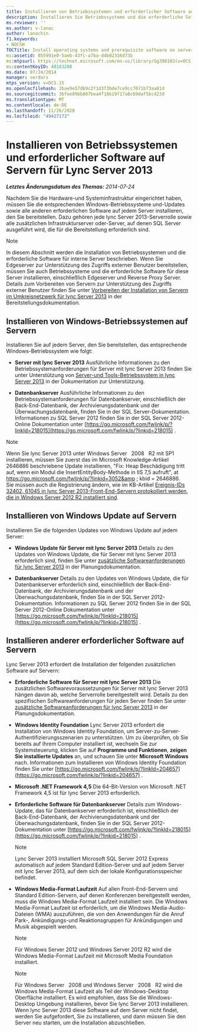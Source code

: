 ```yaml
---
title: Installieren von Betriebssystemen und erforderlicher Software auf Servern
description: Installieren Sie Betriebssysteme und die erforderliche Software auf Servern.
ms.reviewer: ''
ms.author: v-lanac
author: lanachin
f1.keywords:
- NOCSH
TOCTitle: Install operating systems and prerequisite software on servers
ms:assetid: 055991e0-5aeb-43fc-a7ba-d4b02316d73b
ms:mtpsurl: https://technet.microsoft.com/en-us/library/Gg398103(v=OCS.15)
ms:contentKeyID: 48183288
ms.date: 07/24/2014
manager: serdars
mtps_version: v=OCS.15
ms.openlocfilehash: 2bae9e57db9c2f1d3f3bde7ce9cc7071b73aa01d
ms.sourcegitcommit: 36fee89bb887bea4f18b19f17a8c69daf5bc423d
ms.translationtype: MT
ms.contentlocale: de-DE
ms.lasthandoff: 11/26/2020
ms.locfileid: "49427173"
---
```

# <a name="install-operating-systems-and-prerequisite-software-on-servers-for-lync-server-2013"></a>Installieren von Betriebssystemen und erforderlicher Software auf Servern für Lync Server 2013

<div data-xmlns="http://www.w3.org/1999/xhtml">

<div class="topic" data-xmlns="http://www.w3.org/1999/xhtml" data-msxsl="urn:schemas-microsoft-com:xslt" data-cs="https://msdn.microsoft.com/">

<div data-asp="https://msdn2.microsoft.com/asp">



</div>

<div id="mainSection">

<div id="mainBody">

<span> </span>

_**Letztes Änderungsdatum des Themas:** 2014-07-24_

Nachdem Sie die Hardware-und Systeminfrastruktur eingerichtet haben, müssen Sie die entsprechenden Windows-Betriebssysteme und-Updates sowie alle anderen erforderlichen Software auf jedem Server installieren, den Sie bereitstellen. Dazu gehören jede lync Server 2013-Serverrolle sowie alle zusätzlichen Infrastrukturserver oder-Server, auf denen SQL Server ausgeführt wird, die für die Bereitstellung erforderlich sind.

<div>


> [!NOTE]
> In diesem Abschnitt werden die Installation von Betriebssystemen und die erforderliche Software für interne Server beschrieben. Wenn Sie Edgeserver zur Unterstützung des Zugriffs externer Benutzer bereitstellen, müssen Sie auch Betriebssysteme und die erforderliche Software für diese Server installieren, einschließlich Edgeserver und Reverse Proxy Server. Details zum Vorbereiten von Servern zur Unterstützung des Zugriffs externer Benutzer finden Sie unter <A href="lync-server-2013-preparing-for-installation-of-servers-in-the-perimeter-network.md">Vorbereiten der Installation von Servern im Umkreisnetzwerk für lync Server 2013</A> in der Bereitstellungsdokumentation.



</div>

<div>

## <a name="install-windows-operating-systems-on-servers"></a>Installieren von Windows-Betriebssystemen auf Servern

Installieren Sie auf jedem Server, den Sie bereitstellen, das entsprechende Windows-Betriebssystem wie folgt:

  - **Server mit lync Server 2013**   Ausführliche Informationen zu den Betriebssystemanforderungen für Server mit lync Server 2013 finden Sie unter Unterstützung von [Server-und Tools-Betriebssystem in lync Server 2013](lync-server-2013-server-and-tools-operating-system-support.md) in der Dokumentation zur Unterstützung.

  - **Datenbankserver**   Ausführliche Informationen zu den Betriebssystemanforderungen für Datenbankserver, einschließlich der Back-End-Datenbank, der Archivierungsdatenbank und der Überwachungsdatenbank, finden Sie in der SQL Server-Dokumentation. Informationen zu SQL Server 2012 finden Sie in der SQL Server 2012-Online Dokumentation unter [https://go.microsoft.com/fwlink/p/?linkId=218015](https://go.microsoft.com/fwlink/p/?linkid=218015) .

<div>


> [!NOTE]
> Wenn Sie lync Server 2013 unter Windows Server &nbsp; 2008 &nbsp; R2 mit SP1 installieren, müssen Sie zuerst das im Microsoft Knowledge-Artikel 2646886 beschriebene Update installieren, "Fix: Heap Beschädigung tritt auf, wenn ein Modul die InsertEntityBody-Methode in IIS 7,5 aufruft", at <A class=uri href="https://go.microsoft.com/fwlink/p/?linkid=3052%26kbid=2646886"> https://go.microsoft.com/fwlink/p/?linkid=3052&amp ; kbid = 2646886</A>.<BR>Sie müssen auch die Registrierung ändern, wie im KB-Artikel <A href="https://go.microsoft.com/fwlink/p/?linkid=506893">Ereignis-IDs 32402, 61045 in lync Server 2013-Front-End-Servern protokolliert werden, die in Windows Server 2012 R2 installiert sind</A>.



</div>

</div>

<div>

## <a name="install-windows-update-on-servers"></a>Installieren von Windows Update auf Servern

Installieren Sie die folgenden Updates von Windows Update auf jedem Server:

  - **Windows Update für Server mit lync Server 2013**   Details zu den Updates von Windows Update, die für Server mit lync Server 2013 erforderlich sind, finden Sie unter [zusätzliche Softwareanforderungen für lync Server 2013](lync-server-2013-additional-software-requirements.md) in der Planungsdokumentation.

  - **Datenbankserver**   Details zu den Updates von Windows Update, die für Datenbankserver erforderlich sind, einschließlich der Back-End-Datenbank, der Archivierungsdatenbank und der Überwachungsdatenbank, finden Sie in der SQL Server 2012-Dokumentation. Informationen zu SQL Server 2012 finden Sie in der SQL Server 2012-Online Dokumentation unter [https://go.microsoft.com/fwlink/p/?linkId=218015](https://go.microsoft.com/fwlink/p/?linkid=218015) .

</div>

<div>

## <a name="install-other-prerequisite-software-on-servers"></a>Installieren anderer erforderlicher Software auf Servern

Lync Server 2013 erfordert die Installation der folgenden zusätzlichen Software auf Servern:

  - **Erforderliche Software für Server mit lync Server 2013**   Die zusätzlichen Softwarevoraussetzungen für Server mit lync Server 2013 hängen davon ab, welche Serverrolle bereitgestellt wird. Details zu den spezifischen Softwareanforderungen für jeden Server finden Sie unter [zusätzliche Softwareanforderungen für lync Server 2013](lync-server-2013-additional-software-requirements.md) in der Planungsdokumentation.

  - **Windows Identity Foundation**   Lync Server 2013 erfordert die Installation von Windows Identity Foundation, um Server-zu-Server-Authentifizierungsszenarien zu unterstützen. Um zu überprüfen, ob Sie bereits auf Ihrem Computer installiert ist, wechseln Sie zur Systemsteuerung, klicken Sie auf **Programme und Funktionen**, **zeigen Sie installierte Updates** an, und schauen Sie unter **Microsoft Windows** nach. Informationen zum Installieren von Windows Identity Foundation finden Sie unter [https://go.microsoft.com/fwlink/p/?linkId=204657](https://go.microsoft.com/fwlink/p/?linkid=204657) .

  - **Microsoft .NET Framework 4,5**   Die 64-Bit-Version von Microsoft .NET Framework 4,5 ist für lync Server 2013 erforderlich.

  - **Erforderliche Software für Datenbankserver**   Details zum Windows-Update, das für Datenbankserver erforderlich ist, einschließlich der Back-End-Datenbank, der Archivierungsdatenbank und der Überwachungsdatenbank, finden Sie in der SQL Server 2012-Dokumentation unter [https://go.microsoft.com/fwlink/p/?linkId=218015](https://go.microsoft.com/fwlink/p/?linkid=218015) .
    
    <div>
    

    > [!NOTE]
    > Lync Server 2013 installiert Microsoft SQL Server 2012 Express automatisch auf jedem Standard Edition-Server und auf jedem Server mit lync Server 2013, auf dem sich der lokale Konfigurationsspeicher befindet.

    
    </div>

  - **Windows Media-Format Laufzeit**   Auf allen Front-End-Servern und Standard Edition-Servern, auf denen Konferenzen bereitgestellt werden, muss die Windows Media-Format Laufzeit installiert sein. Die Windows Media-Format Laufzeit ist erforderlich, um die Windows Media-Audio-Dateien (WMA) auszuführen, die von den Anwendungen für die Anruf Park-, Ankündigungs-und Reaktionsgruppen für Ankündigungen und Musik abgespielt werden.
    
    <div>
    

    > [!NOTE]
    > Für Windows Server 2012 und Windows Server 2012 R2 wird die Windows Media-Format Laufzeit mit Microsoft Media Foundation installiert.

    
    </div>
    
    <div>
    

    > [!NOTE]
    > Für Windows Server &nbsp; 2008 und Windows Server &nbsp; 2008 &nbsp; R2 wird die Windows Media-Format Laufzeit als Teil der Windows-Desktop Oberfläche installiert. Es wird empfohlen, dass Sie die Windows-Desktop Umgebung installieren, bevor Sie lync Server 2013 installieren. Wenn lync Server 2013 diese Software auf dem Server nicht findet, werden Sie aufgefordert, Sie zu installieren, und dann müssen Sie den Server neu starten, um die Installation abzuschließen.

    
    </div>

</div>

</div>

<span> </span>

</div>

</div>

</div>

